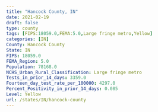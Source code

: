 ```yaml
---
title: "Hancock County, IN"
date: 2021-02-19
draft: false
type: county
tags: [FIPS:18059.0,FEMA:5.0,Large fringe metro,Yellow]
categories: [IN]
County: Hancock County
State: IN
FIPS: 18059.0
FEMA_Region: 5.0
Population: 78168.0
NCHS_Urban_Rural_Classification: Large fringe metro
Tests_in_prior_14_days: 3359.0
Fourteen_day_test_rate_per_100000: 4297.0
Percent_Positivity_in_prior_14_days: 0.085
Level: Yellow
url: /states/IN/hancock-county
---
```



